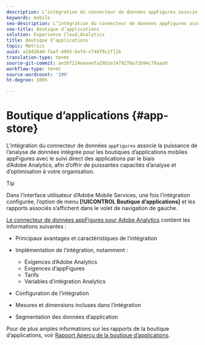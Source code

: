 ```yaml
---
description: L’intégration du connecteur de données appFigures associe la puissance de l’analyse de données intégrée pour les boutiques d’applications mobiles appFigures avec le suivi direct des applications par le biais d’Adobe Analytics, afin d’offrir de puissantes capacités d’analyse et d’optimisation à votre organisation.
keywords: mobile
seo-description: L’intégration du connecteur de données appFigures associe la puissance de l’analyse de données intégrée pour les boutiques d’applications mobiles appFigures avec le suivi direct des applications par le biais d’Adobe Analytics, afin d’offrir de puissantes capacités d’analyse et d’optimisation à votre organisation.
seo-title: Boutique d’applications
solution: Experience Cloud,Analytics
title: Boutique d’applications
topic: Metrics
uuid: a194364d-faaf-4995-befd-cf48f9c1f11b
translation-type: tm+mt
source-git-commit: ae16f224eeaeefa29b2e1479270a72694c79aaa0
workflow-type: tm+mt
source-wordcount: '199'
ht-degree: 100%

---
```



# Boutique d’applications {#app-store}

L’intégration du connecteur de données `appFigures` associe la puissance de l’analyse de données intégrée pour les boutiques d’applications mobiles appFigures avec le suivi direct des applications par le biais d’Adobe Analytics, afin d’offrir de puissantes capacités d’analyse et d’optimisation à votre organisation.

>[!TIP]
>
>Dans l’interface utilisateur d’Adobe Mobile Services, une fois l’intégration configurée, l’option de menu **[!UICONTROL Boutique d’applications]** et les rapports associés s’affichent dans le volet de navigation de gauche.

[Le connecteur de données appFigures pour Adobe Analytics](https://docs.adobe.com/content/help/fr-FR/analytics/import/dataconnectors/appfigures/appfigures-overview.html) contient les informations suivantes :

* Principaux avantages et caractéristiques de l’intégration
* Implémentation de l’intégration, notamment :

   * Exigences d’Adobe Analytics
   * Exigences d’appFigures
   * Tarifs
   * Variables d’intégration Analytics

* Configuration de l’intégration
* Mesures et dimensions incluses dans l’intégration
* Segmentation des données d’application

Pour de plus amples informations sur les rapports de la boutique d’applications, voir   [Rapport Aperçu de la boutique d’applications](/help/using/usage/c-app-store-store-performance.md).
